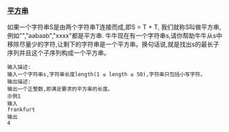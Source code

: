 ### [平方串](<https://www.nowcoder.com/practice/b43fb39898f448e39adbcffde5ff0dfc?tpId=140&&tqId=33924&rp=1&ru=/ta/exam-iqiyi&qru=/ta/exam-iqiyi/question-ranking>)

如果一个字符串S是由两个字符串T连接而成,即S = T + T, 我们就称S叫做平方串,例如"","aabaab","xxxx"都是平方串. 牛牛现在有一个字符串s,请你帮助牛牛从s中移除尽量少的字符,让剩下的字符串是一个平方串。换句话说,就是找出s的最长子序列并且这个子序列构成一个平方串。

```
输入描述:
输入一个字符串s,字符串长度length(1 ≤ length ≤ 50),字符串只包括小写字符。
输出描述:
输出一个正整数,即满足要求的平方串的长度。
示例1
输入
frankfurt
输出
4
```

#### 
